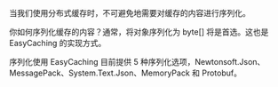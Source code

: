当我们使用分布式缓存时，不可避免地需要对缓存的内容进行序列化。

你如何序列化缓存的内容？通常，将对象序列化为 byte[] 将是首选。这也是 EasyCaching 的实现方式。

序列化使用 EasyCaching 目前提供 5 种序列化选项，Newtonsoft.Json、MessagePack、System.Text.Json、MemoryPack 和 Protobuf。